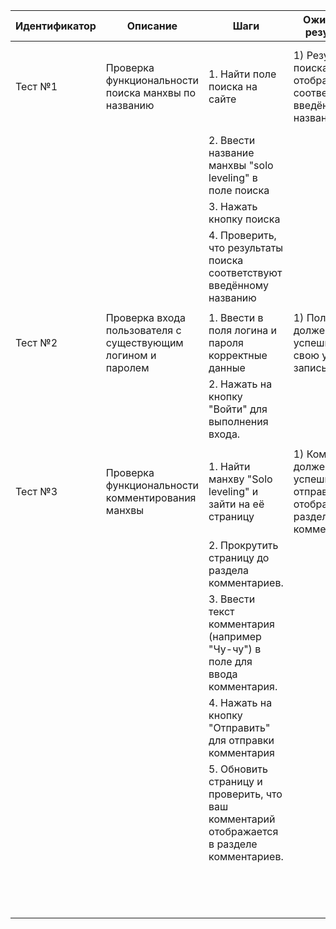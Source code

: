 | Идентификатор | Описание                                                     | Шаги                                                                                       | Ожидаемые результаты                                                             | Фактические результаты                                                 | Статус  |
|---------------|--------------------------------------------------------------|--------------------------------------------------------------------------------------------|----------------------------------------------------------------------------------|------------------------------------------------------------------------|---------|
| Тест №1       | Проверка функциональности поиска манхвы по названию          | 1. Найти поле поиска на сайте                                                              | 1) Результаты поиска должны отображаться и соответствовать введённому названию   | 1) Результаты поиска отображаются и соответствует введённому названию  | Пройден |
|               |                                                              | 2. Ввести название манхвы "solo leveling" в поле поиска                                    |                                                                                  |                                                                        |         |
|               |                                                              | 3. Нажать кнопку поиска                                                                    |                                                                                  |                                                                        |         |
|               |                                                              | 4. Проверить, что результаты поиска соответствуют введённому названию                      |                                                                                  |                                                                        |         |
|               |                                                              |                                                                                            |                                                                                  |                                                                        |         |
| Тест №2       | Проверка входа пользователя с существующим логином и паролем | 1. Ввести в поля логина и пароля корректные данные                                         | 1) Пользователь должен успешно войти в свою учетную запись                       | 1) Вход успешно воспроизведен                                          | Пройден |
|               |                                                              | 2. Нажать на кнопку "Войти" для выполнения входа.                                          |                                                                                  |                                                                        |         |
|               |                                                              |                                                                                            |                                                                                  |                                                                        |         |
| Тест №3       | Проверка функциональности комментирования манхвы             | 1. Найти манхву "Solo leveling" и зайти на её страницу                                     | 1) Комментарий должен успешно отправиться и отображаться в разделе комментариев. | 1) Комментарий успешно отправлен и отображается в разделе комментариев | Пройден |
|               |                                                              | 2. Прокрутить страницу до раздела комментариев.                                            |                                                                                  |                                                                        |         |
|               |                                                              | 3. Ввести текст комментария (например "Чу-чу") в поле для ввода комментария.               |                                                                                  |                                                                        |         |
|               |                                                              | 4. Нажать на кнопку "Отправить" для отправки комментария                                   |                                                                                  |                                                                        |         |
|               |                                                              | 5. Обновить страницу и проверить, что ваш комментарий отображается в разделе комментариев. |                                                                                  |                                                                        |         |
|               |                                                              |                                                                                            |                                                                                  |                                                                        |         |
|               |                                                              |                                                                                            |                                                                                  |                                                                        |         |
|               |                                                              |                                                                                            |                                                                                  |                                                                        |         |
|               |                                                              |                                                                                            |                                                                                  |                                                                        |         |
|               |                                                              |                                                                                            |                                                                                  |                                                                        |         |
|               |                                                              |                                                                                            |                                                                                  |                                                                        |         |
|               |                                                              |                                                                                            |                                                                                  |                                                                        |         |
|               |                                                              |                                                                                            |                                                                                  |                                                                        |         |
|               |                                                              |                                                                                            |                                                                                  |                                                                        |         |
|               |                                                              |                                                                                            |                                                                                  |                                                                        |         |
|               |                                                              |                                                                                            |                                                                                  |                                                                        |         |
|               |                                                              |                                                                                            |                                                                                  |                                                                        |         |
|               |                                                              |                                                                                            |                                                                                  |                                                                        |         |
|               |                                                              |                                                                                            |                                                                                  |                                                                        |         |
